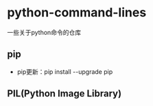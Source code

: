 # python-command-lines
一些关于python命令的仓库

## pip
+ pip更新：pip install --upgrade pip

## PIL(Python Image Library)


